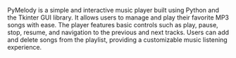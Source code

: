 PyMelody is a simple and interactive music player built using Python and the Tkinter GUI library. It allows users to manage and play their favorite MP3 songs with ease. The player features basic controls such as play, pause, stop, resume, and navigation to the previous and next tracks. Users can add and delete songs from the playlist, providing a customizable music listening experience.


